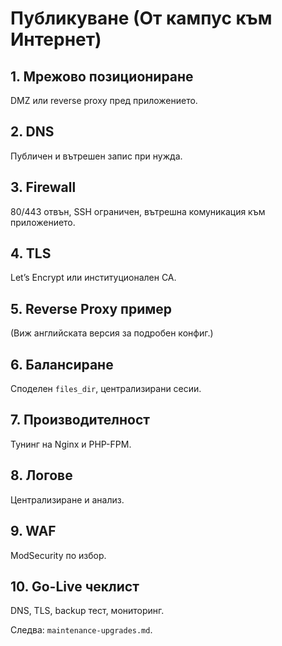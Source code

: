 # Публикуване (От кампус към Интернет)

## 1. Мрежово позициониране
DMZ или reverse proxy пред приложението.

## 2. DNS
Публичен и вътрешен запис при нужда.

## 3. Firewall
80/443 отвън, SSH ограничен, вътрешна комуникация към приложението.

## 4. TLS
Let’s Encrypt или институционален CA.

## 5. Reverse Proxy пример
(Виж английската версия за подробен конфиг.)

## 6. Балансиране
Споделен `files_dir`, централизирани сесии.

## 7. Производителност
Тунинг на Nginx и PHP-FPM.

## 8. Логове
Централизиране и анализ.

## 9. WAF
ModSecurity по избор.

## 10. Go-Live чеклист
DNS, TLS, backup тест, мониторинг.

Следва: `maintenance-upgrades.md`.
